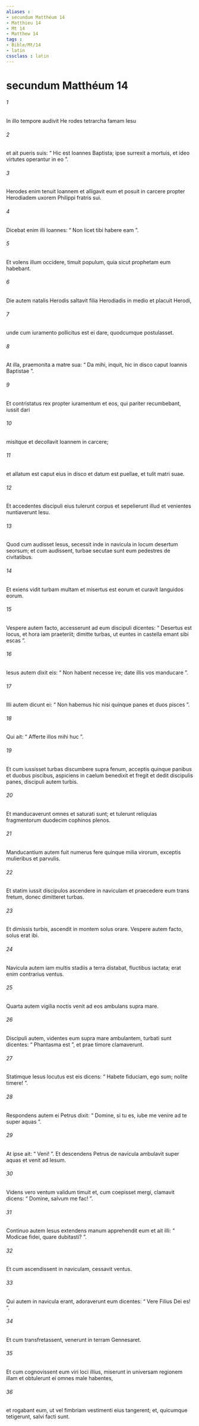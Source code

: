```yaml
---
aliases : 
- secundum Matthéum 14
- Matthieu 14
- Mt 14
- Matthew 14
tags : 
- Bible/Mt/14
- latin
cssclass : latin
---
```


# secundum Matthéum 14

###### 1
In illo tempore audivit He rodes tetrarcha famam Iesu 
###### 2
et ait pueris suis: “ Hic est Ioannes Baptista; ipse surrexit a mortuis, et ideo virtutes operantur in eo ”. 
###### 3
Herodes enim tenuit Ioannem et alligavit eum et posuit in carcere propter Herodiadem uxorem Philippi fratris sui. 
###### 4
Dicebat enim illi Ioannes: “ Non licet tibi habere eam ”. 
###### 5
Et volens illum occidere, timuit populum, quia sicut prophetam eum habebant.
###### 6
Die autem natalis Herodis saltavit filia Herodiadis in medio et placuit Herodi, 
###### 7
unde cum iuramento pollicitus est ei dare, quodcumque postulasset. 
###### 8
At illa, praemonita a matre sua: “ Da mihi, inquit, hic in disco caput Ioannis Baptistae ”. 
###### 9
Et contristatus rex propter iuramentum et eos, qui pariter recumbebant, iussit dari 
###### 10
misitque et decollavit Ioannem in carcere; 
###### 11
et allatum est caput eius in disco et datum est puellae, et tulit matri suae. 
###### 12
Et accedentes discipuli eius tulerunt corpus et sepelierunt illud et venientes nuntiaverunt Iesu.
###### 13
Quod cum audisset Iesus, secessit inde in navicula in locum desertum seorsum; et cum audissent, turbae secutae sunt eum pedestres de civitatibus. 
###### 14
Et exiens vidit turbam multam et misertus est eorum et curavit languidos eorum. 
###### 15
Vespere autem facto, accesserunt ad eum discipuli dicentes: “ Desertus est locus, et hora iam praeteriit; dimitte turbas, ut euntes in castella emant sibi escas ”. 
###### 16
Iesus autem dixit eis: “ Non habent necesse ire; date illis vos manducare ”. 
###### 17
Illi autem dicunt ei: “ Non habemus hic nisi quinque panes et duos pisces ”. 
###### 18
Qui ait: “ Afferte illos mihi huc ”. 
###### 19
Et cum iussisset turbas discumbere supra fenum, acceptis quinque panibus et duobus piscibus, aspiciens in caelum benedixit et fregit et dedit discipulis panes, discipuli autem turbis. 
###### 20
Et manducaverunt omnes et saturati sunt; et tulerunt reliquias fragmentorum duodecim cophinos plenos. 
###### 21
Manducantium autem fuit numerus fere quinque milia virorum, exceptis mulieribus et parvulis.
###### 22
Et statim iussit discipulos ascendere in naviculam et praecedere eum trans fretum, donec dimitteret turbas. 
###### 23
Et dimissis turbis, ascendit in montem solus orare. Vespere autem facto, solus erat ibi.
###### 24
Navicula autem iam multis stadiis a terra distabat, fluctibus iactata; erat enim contrarius ventus. 
###### 25
Quarta autem vigilia noctis venit ad eos ambulans supra mare. 
###### 26
Discipuli autem, videntes eum supra mare ambulantem, turbati sunt dicentes: “ Phantasma est ”, et prae timore clamaverunt. 
###### 27
Statimque Iesus locutus est eis dicens: “ Habete fiduciam, ego sum; nolite timere! ”. 
###### 28
Respondens autem ei Petrus dixit: “ Domine, si tu es, iube me venire ad te super aquas ”. 
###### 29
At ipse ait: “ Veni! ”. Et descendens Petrus de navicula ambulavit super aquas et venit ad Iesum. 
###### 30
Videns vero ventum validum timuit et, cum coepisset mergi, clamavit dicens: “ Domine, salvum me fac! ”. 
###### 31
Continuo autem Iesus extendens manum apprehendit eum et ait illi: “ Modicae fidei, quare dubitasti? ”. 
###### 32
Et cum ascendissent in naviculam, cessavit ventus. 
###### 33
Qui autem in navicula erant, adoraverunt eum dicentes: “ Vere Filius Dei es! ”.
###### 34
Et cum transfretassent, venerunt in terram Gennesaret. 
###### 35
Et cum cognovissent eum viri loci illius, miserunt in universam regionem illam et obtulerunt ei omnes male habentes, 
###### 36
et rogabant eum, ut vel fimbriam vestimenti eius tangerent; et, quicumque tetigerunt, salvi facti sunt.
